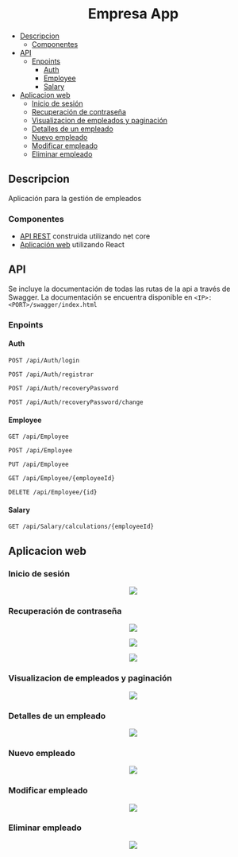 <h1 align="center">Empresa App</h1>

-   [Descripcion](#descripcion)
    -   [Componentes](#componentes)
-   [API](#api)
    -   [Enpoints](#enpoints)
        -   [Auth](#auth)
        -   [Employee](#employee)
        -   [Salary](#salary)
-   [Aplicacion web](#aplicacion-web)
    -   [Inicio de sesión](#inicio-de-sesión)
    -   [Recuperación de contraseña](#recuperación-de-contraseña)
    -   [Visualizacion de empleados y paginación](#visualizacion-de-empleados-y-paginación)
    -   [Detalles de un empleado](#detalles-de-un-empleado)
    -   [Nuevo empleado](#nuevo-empleado)
    -   [Modificar empleado](#modificar-empleado)
    -   [Eliminar empleado](#eliminar-empleado)

## Descripcion

Aplicación para la gestión de empleados

### Componentes

-   [API REST](empresa-api/) construida utilizando net core
-   [Aplicación web](empresa-sitioweb/) utilizando React

## API

Se incluye la documentación de todas las rutas de la api a través de Swagger. La documentación se encuentra disponible en `<IP>:<PORT>/swagger/index.html`

### Enpoints

#### Auth

`POST ​/api​/Auth​/login`

`POST ​/api​/Auth​/registrar`

`POST /api​/Auth​/recoveryPassword`

`POST ​/api​/Auth​/recoveryPassword​/change`

#### Employee

`GET /api​/Employee`

`POST ​/api​/Employee`

`PUT ​/api​/Employee`

`GET /api​/Employee​/{employeeId}`

`DELETE /api​/Employee​/{id}`

#### Salary

`GET /api​/Salary​/calculations​/{employeeId}`

## Aplicacion web

### Inicio de sesión

<p align="center"><img src="./images/login.png"/></p>

### Recuperación de contraseña

<p align="center"><img src="./images/recovery.png"/></p>
<p align="center"><img src="./images/recovery2.png"/></p>
<p align="center"><img src="./images/recovery3.png"/></p>

### Visualizacion de empleados y paginación

<p align="center"><img src="./images/pagination.gif"/></p>

### Detalles de un empleado

<p align="center"><img src="./images/details.gif"/></p>

### Nuevo empleado

<p align="center"><img src="./images/add.gif"/></p>

### Modificar empleado

<p align="center"><img src="./images/update.gif"/></p>

### Eliminar empleado

<p align="center"><img src="./images/delete.gif"/></p>
